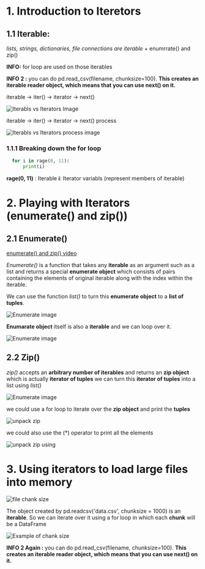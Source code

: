 # 1. Introduction to Iteretors
## 1.1 Iterable:
*lists, strings, dictionaries, file connections are iterable*  +  enumrrate() and zip()

**INFO:** for loop are used on those iterables

**INFO 2 :**  you can do pd.read_csv(filename, chunksize=100). **This creates an iterable reader object, which means that you can use next() on it.**

iterable  -> iter() -> iterator -> next()

![Iterabls vs Iterators Image](https://github.com/upalr/Python-camp/blob/master/2.Python%20Data%20Science%20Toolbox%20(Part%202)/1.Using%20iterators%20in%20PythonLand/images/1.%20Iterators%20vs%20iterables.PNG)

iterable  -> iter() -> iterator -> next() process

![Iterabls vs Iterators process image](https://github.com/upalr/Python-camp/blob/master/2.Python%20Data%20Science%20Toolbox%20(Part%202)/1.Using%20iterators%20in%20PythonLand/images/2.Iterators%20vs%20iterables%20process.PNG)

### 1.1.1 Breaking down the for loop
```python
  for i in rage(0, 11):
      print(i)
 ```
 
   **rage(0, 11)** : Iterable
   **i**: Iterator variabls (represent members of iterable)

# 2. Playing with Iterators (enumerate() and zip())

## 2.1 Enumerate()
[enumerate() and zip() video](https://campus.datacamp.com/courses/python-data-science-toolbox-part-2/using-iterators-in-pythonland?ex=6)

*Enumerate()* is a function that takes any **iterable** as an argument such as a list and returns a special **enumerate object** which consists of pairs containing the elements of original iterable along with the index within the iterable.

We can use the function *list()* to turn this **enumerate object** to a **list of tuples**. 

![Enumerate image](https://github.com/upalr/Python-camp/blob/master/2.Python%20Data%20Science%20Toolbox%20(Part%202)/1.Using%20iterators%20in%20PythonLand/images/3.enumrate.PNG)

**Enumarate object** itself is also a **iterable** and we can loop over it.

![Enumerate image](https://github.com/upalr/Python-camp/blob/master/2.Python%20Data%20Science%20Toolbox%20(Part%202)/1.Using%20iterators%20in%20PythonLand/images/4.Enumrate%20unpack.PNG)


## 2.2 Zip()
*zip()* accepts an **arbitrary number of iterables** and returns an **zip object** which is actually **iterator of tuples**
we can turn this **iterator of tuples** into a list using *list()*

![Enumerate image](https://github.com/upalr/Python-camp/blob/master/2.Python%20Data%20Science%20Toolbox%20(Part%202)/1.Using%20iterators%20in%20PythonLand/images/5.%20zip.PNG)

we could use a for loop to iterate over the **zip object** and print the **tuples**

![unpack zip](https://github.com/upalr/Python-camp/blob/master/2.Python%20Data%20Science%20Toolbox%20(Part%202)/1.Using%20iterators%20in%20PythonLand/images/6.unpack%20zip1.PNG)

we could also use the (*) operator to print all the elements

![unpack zip using](https://github.com/upalr/Python-camp/blob/master/2.Python%20Data%20Science%20Toolbox%20(Part%202)/1.Using%20iterators%20in%20PythonLand/images/7.unpack%20zip2.PNG)



# 3. Using iterators to load large files into memory

![file chank size](https://github.com/upalr/Python-camp/blob/master/2.Python%20Data%20Science%20Toolbox%20(Part%202)/1.Using%20iterators%20in%20PythonLand/images/8.chank.PNG)

The object created by pd.readcsv('data.csv', chunksize = 1000) is an **iterable**. So we can iterate over it using a for loop in which each **chunk** will be a DataFrame

![Example of chank size](https://github.com/upalr/Python-camp/blob/master/2.Python%20Data%20Science%20Toolbox%20(Part%202)/1.Using%20iterators%20in%20PythonLand/images/9.chank.PNG)

**INFO 2 Again :**  you can do pd.read_csv(filename, chunksize=100). **This creates an iterable reader object, which means that you can use next() on it.**

